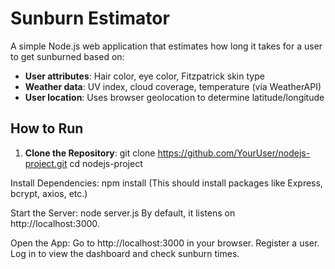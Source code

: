 # Sunburn Estimator

A simple Node.js web application that estimates how long it takes for a user to get sunburned based on:

- **User attributes**: Hair color, eye color, Fitzpatrick skin type
- **Weather data**: UV index, cloud coverage, temperature (via WeatherAPI)
- **User location**: Uses browser geolocation to determine latitude/longitude

## How to Run

1. **Clone the Repository**:
   git clone https://github.com/YourUser/nodejs-project.git
   cd nodejs-project

Install Dependencies:
  npm install
(This should install packages like Express, bcrypt, axios, etc.)

Start the Server:
  node server.js
By default, it listens on http://localhost:3000.

Open the App:
Go to http://localhost:3000 in your browser.
Register a user.
Log in to view the dashboard and check sunburn times.
